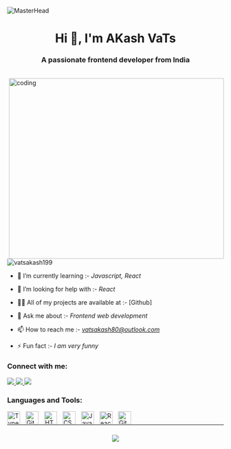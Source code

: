 ![MasterHead](https://firebasestorage.googleapis.com/v0/b/flexi-coding.appspot.com/o/dempgi7-520f8d5f-63d4-4453-8822-dbc149ae27f8.gif?alt=media&token=91c0c7b2-93c3-4029-b011-1a8703c5730d)
<h1 align="center">Hi 👋, I'm AKash VaTs</h1> 
<h3 align="center">A passionate frontend developer from India</h3>
<br>

<img src="https://cdn.dribbble.com/users/1059583/screenshots/4171367/coding-freak.gif" alt="coding" width="500" height="420" align="right">
<p align="left"> <img src="https://komarev.com/ghpvc/?username=vatsakash199&label=Profile%20views&color=0e75b6&style=flat" alt="vatsakash199" /> </p>

- 🌱 I’m currently learning :- *Javascript, React*

- 🤝 I’m looking for help with :- *React*

- 👨‍💻 All of my projects are available at :- [Github]

- 💬 Ask me about :- *Frontend web development*

- 📫 How to reach me :- *vatsakash80@outlook.com*

- ⚡ Fun fact :- *I am very funny*

<h3 align="left">Connect with me:</h3>

 
<div align="left"> 
  <a href="vatsakash80@outlook.com">
    <img src="https://img.shields.io/badge/Gmail-333333?style=for-the-badge&logo=gmail&logoColor=red" />
  </a>
  
  <a href="https://linkedin.com/in/https://www.linkedin.com/in/akash-vats-267a40252?utm_source=share&utm_campaign=share_via&utm_content=profile&utm_medium=android_app" target="blank">
    <img src="https://img.shields.io/badge/LinkedIn-0077B5?style=for-the-badge&logo=linkedin&logoColor=white" target="_blank" />
  </a>
  
   <a href="https://instagram.com/https://instagram.com/akash___vats?igshid=ogq5zdc2odk2za==" target="blank">
    <img src="https://img.shields.io/badge/Instagram-E4405F?style=for-the-badge&logo=instagram&logoColor=white"> </a>
    <br>
  

<h3 align="left">Languages and Tools:</h3>
<img align="left" alt="TypeScript" width="30px" style="padding-right:10px;" src="https://cdn.jsdelivr.net/gh/devicons/devicon/icons/typescript/typescript-plain.svg" />
<img align="left" alt="Git" width="30px" style="padding-right:10px;" src="https://cdn.jsdelivr.net/gh/devicons/devicon/icons/git/git-original.svg" />
<img align="left" alt="HTML" width="30px" style="padding-right:10px;" src="https://cdn.jsdelivr.net/gh/devicons/devicon/icons/html5/html5-plain.svg" />
<img align="left" alt="CSS" width="30px" style="padding-right:10px;" src="https://cdn.jsdelivr.net/gh/devicons/devicon/icons/css3/css3-plain.svg" />
<img align="left" alt="JavaScript" width="30px" style="padding-right:10px;" src="https://cdn.jsdelivr.net/gh/devicons/devicon/icons/javascript/javascript-plain.svg" />
<img align="left" alt="React" width="30px" style="padding-right:10px;" src="https://cdn.jsdelivr.net/gh/devicons/devicon/icons/react/react-original.svg" />
<img align="left" alt="GitHub" width="30px" style="padding-right:10px;" src="https://cdn.jsdelivr.net/gh/devicons/devicon/icons/github/github-original.svg" />

<br />

<hr>


<h3 align="center">
    <img src="https://readme-typing-svg.herokuapp.com/?font=Righteous&size=25&center=true&vCenter=true&width=500&height=70&duration=4000&lines=Thanks+for+visiting!+✌️;+Shoot+me+a+message+on+Linkedin!;I'm+always+down+to+collab+:)">
</h3>

<br/>
